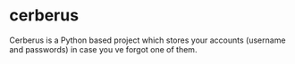# cerberus
Cerberus is a Python based project which stores your accounts (username and passwords) in case you ve forgot one of them.
